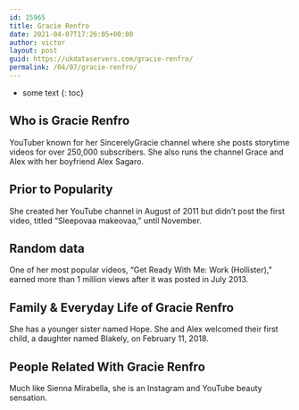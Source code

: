 ```yaml
---
id: 15965
title: Gracie Renfro
date: 2021-04-07T17:26:05+00:00
author: victor
layout: post
guid: https://ukdataservers.com/gracie-renfro/
permalink: /04/07/gracie-renfro/
---
```


* some text
{: toc}


## Who is Gracie Renfro



YouTuber known for her SincerelyGracie channel where she posts storytime videos for over 250,000 subscribers. She also runs the channel Grace and Alex with her boyfriend Alex Sagaro. 

                
                
                
## Prior to Popularity



She created her YouTube channel in August of 2011 but didn&#8217;t post the first video, titled &#8220;Sleepovaa makeovaa,&#8221; until November. 

                
                
                
## Random data



One of her most popular videos, &#8220;Get Ready With Me: Work (Hollister),&#8221; earned more than 1 million views after it was posted in July 2013. 

                
                
                
## Family & Everyday Life of Gracie Renfro



She has a younger sister named Hope. She and Alex welcomed their first child, a daughter named Blakely, on February 11, 2018.

                
                
                
## People Related With Gracie Renfro



Much like Sienna Mirabella, she is an Instagram and YouTube beauty sensation. 

                
              
            
          
          
          